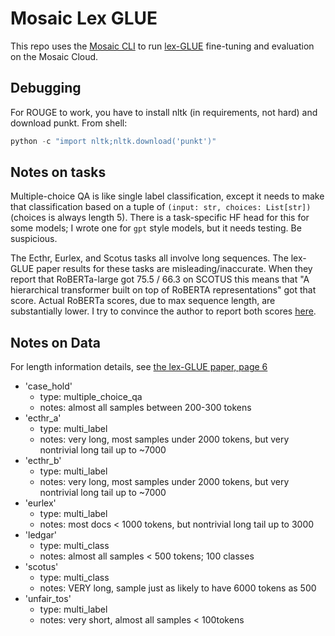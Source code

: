 # Mosaic Lex GLUE

This repo uses the [Mosaic CLI](https://internal.mcli.docs.mosaicml.com/index.html) to run [lex-GLUE](https://huggingface.co/datasets/lex_glue) fine-tuning and evaluation on the Mosaic Cloud.

## Debugging

For ROUGE to work, you have to install nltk (in requirements, not hard) and download punkt. From shell:

```python
python -c "import nltk;nltk.download('punkt')"
```

## Notes on tasks

Multiple-choice QA is like single label classification, except it needs to make that classification based on a tuple of `(input: str, choices: List[str])` (choices is always length 5). There is a task-specific HF head for this for some models; I wrote one for `gpt` style models, but it needs testing. Be suspicious.

The Ecthr, Eurlex, and Scotus tasks all involve long sequences. The lex-GLUE paper results for these tasks are misleading/inaccurate. When they report that RoBERTa-large got 75.5 / 66.3 on SCOTUS this means that "A hierarchical transformer built on top of RoBERTA representations" got that score. Actual RoBERTa scores, due to max sequence length, are substantially lower. I try to convince the author to report both scores [here](https://github.com/coastalcph/lex-glue/discussions/36).

## Notes on Data

For length information details, see [the lex-GLUE paper, page 6](https://arxiv.org/pdf/2110.00976.pdf#page=6)

* 'case_hold'
  * type: multiple_choice_qa
  * notes: almost all samples between 200-300 tokens
* 'ecthr_a'
  * type: multi_label
  * notes: very long, most samples under 2000 tokens, but very nontrivial long tail up to ~7000
* 'ecthr_b'
  * type: multi_label
  * notes: very long, most samples under 2000 tokens, but very nontrivial long tail up to ~7000
* 'eurlex'
  * type: multi_label
  * notes: most docs < 1000 tokens, but nontrivial long tail up to 3000
* 'ledgar'
  * type: multi_class
  * notes: almost all samples < 500 tokens; 100 classes
* 'scotus'
  * type: multi_class
  * notes: VERY long, sample just as likely to have 6000 tokens as 500
* 'unfair_tos'
  * type: multi_label
  * notes: very short, almost all samples < 100tokens
